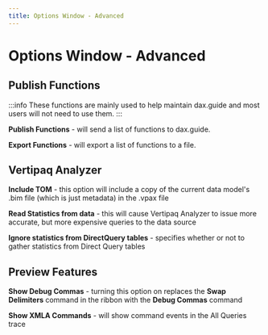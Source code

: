 ```yaml
---
title: Options Window - Advanced
---
```


# Options Window - Advanced

## Publish Functions

:::info
These functions are mainly used to help maintain dax.guide and most users will not need to use them.
:::

**Publish Functions** - will send a list of functions to dax.guide.

**Export Functions** - will export a list of functions to a file.

## Vertipaq Analyzer

**Include TOM** - this option will include a copy of the current data model's .bim file (which is just metadata) in the .vpax file

**Read Statistics from data** - this will cause Vertipaq Analyzer to issue more accurate, but more expensive queries to the data source

**Ignore statistics from DirectQuery tables** - specifies whether or not to gather statistics from Direct Query tables

## Preview Features

**Show Debug Commas** - turning this option on replaces the **Swap Delimiters** command in the ribbon with the **Debug Commas** command

**Show XMLA Commands** - will show command events in the All Queries trace

